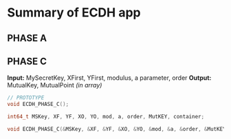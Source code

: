 #  Summary of ECDH app

## PHASE A


## PHASE C

**Input:** MySecretKey, XFirst, YFirst, modulus, a parameter, order
**Output:**  MutualKey, MutualPoint *(in array)* 

```c
// PROTOTYPE
void ECDH_PHASE_C();
```
```c
int64_t MSKey, XF, YF, XO, YO, mod, a, order, MutKEY, container;

void ECDH_PHASE_C(&MSKey, &XF, &YF, &XO, &YO, &mod, &a, &order, &MutKEY, container);
```
